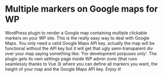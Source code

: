 # Multiple markers on Google maps for WP
WordPress plugin to render a Google map containing multiple clickable markers on your WP site. This is the really easy way to deal with Google Maps.
You only need a valid Google Maps API key, actually the map will be functional without the API key but it will get that ugly semi-transparent div over your map saying something like: 'For development porpuses only'.
The plugin gets its own settings page inside WP admin zone (that runs seamlessly thanks to Vue 3) where you can define all markers you want, the height of your map and the Google Maps API key.
Enjoy it!
